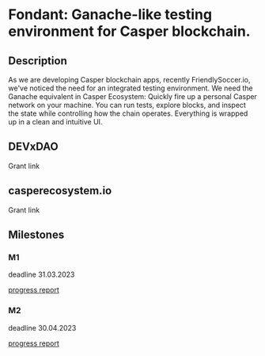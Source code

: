 # Fondant: Ganache-like testing environment for Casper blockchain.


## Description
As we are developing Casper blockchain apps, recently FriendlySoccer.io, we've noticed the need for an integrated testing environment. We need the Ganache equivalent in Casper Ecosystem: Quickly fire up a personal Casper network on your machine. You can run tests, explore blocks, and inspect the state while controlling how the chain operates. Everything is wrapped up in a clean and intuitive UI.

## DEVxDAO

Grant link

## casperecosystem.io

Grant link

## Milestones

### M1
deadline 31.03.2023

[progress report](m1-report.md)

### M2
deadline 30.04.2023

[progress report](m2-report.md)
